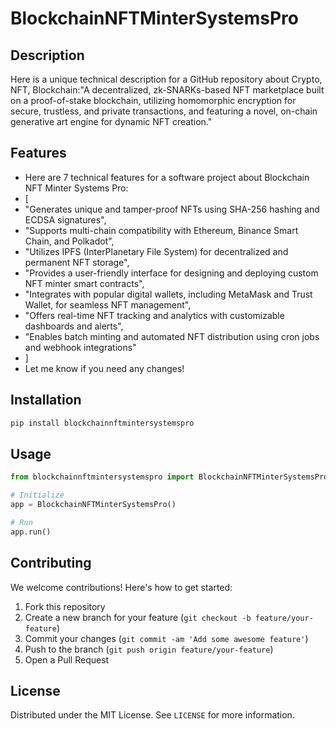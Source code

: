 # BlockchainNFTMinterSystemsPro

## Description

Here is a unique technical description for a GitHub repository about Crypto, NFT, Blockchain:"A decentralized, zk-SNARKs-based NFT marketplace built on a proof-of-stake blockchain, utilizing homomorphic encryption for secure, trustless, and private transactions, and featuring a novel, on-chain generative art engine for dynamic NFT creation."

## Features

- Here are 7 technical features for a software project about Blockchain NFT Minter Systems Pro:
- [
- "Generates unique and tamper-proof NFTs using SHA-256 hashing and ECDSA signatures",
- "Supports multi-chain compatibility with Ethereum, Binance Smart Chain, and Polkadot",
- "Utilizes IPFS (InterPlanetary File System) for decentralized and permanent NFT storage",
- "Provides a user-friendly interface for designing and deploying custom NFT minter smart contracts",
- "Integrates with popular digital wallets, including MetaMask and Trust Wallet, for seamless NFT management",
- "Offers real-time NFT tracking and analytics with customizable dashboards and alerts",
- "Enables batch minting and automated NFT distribution using cron jobs and webhook integrations"
- ]
- Let me know if you need any changes!
## Installation

```bash
pip install blockchainnftmintersystemspro
```

## Usage

```python
from blockchainnftmintersystemspro import BlockchainNFTMinterSystemsPro

# Initialize
app = BlockchainNFTMinterSystemsPro()

# Run
app.run()
```

## Contributing

We welcome contributions! Here's how to get started:

1. Fork this repository
2. Create a new branch for your feature (`git checkout -b feature/your-feature`)
3. Commit your changes (`git commit -am 'Add some awesome feature'`)
4. Push to the branch (`git push origin feature/your-feature`)
5. Open a Pull Request

## License

Distributed under the MIT License. See `LICENSE` for more information.

